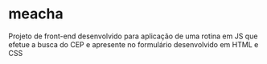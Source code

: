 # meacha
Projeto de front-end desenvolvido para aplicação de uma rotina em JS que efetue a busca do CEP e apresente no formulário desenvolvido em HTML e CSS
